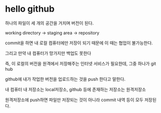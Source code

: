 # hello github

하나의 파일이 세 개의 공간을 거치며 버전이 된다.

working directory -> staging area -> repository

commit을 하면 내 로컬 컴퓨터에만 저장이 되기 때문에 이 때는 협업이 불가능한다.

그리고 만약 내 컴퓨터가 망가지만 백업도 못한다

즉, 이 로컬의 버전을 원격에서 저장해주는 인터넷 서비스가 필요한데, 그중 하나가 git hub

github에 내가 작업한 버전을 업로드하는 것을 push 한다고 말한다.

내 컴퓨터 내 저장소는 local저장소, github 등에 존재하는 저장소는 원격저장소

원격저장소에 push하면 파일만 저장되는 것이 아니라 commit 내역 등이 모두 저장된다.